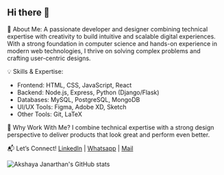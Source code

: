 ## Hi there 👋
🚀 About Me:
A passionate developer and designer combining technical expertise with creativity to build intuitive and scalable digital experiences. With a strong foundation in computer science and hands-on experience in modern web technologies, I thrive on solving complex problems and crafting user-centric designs.

💡 Skills & Expertise:
- Frontend: HTML, CSS, JavaScript, React
- Backend: Node.js, Express, Python (Django/Flask)
- Databases: MySQL, PostgreSQL, MongoDB
- UI/UX Tools: Figma, Adobe XD, Sketch
- Other Tools: Git, LaTeX

🌟 Why Work With Me?
I combine technical expertise with a strong design perspective to deliver products that look great and perform even better.

📬 Let’s Connect!
[LinkedIn](https://linkedin.com/in/akshaya-priya-09087525b) | [Whatsapp](https://wa.me/qr/P5IYFJBFN5MPC1) | [Mail](mailto:akshayajanarthareddy@gmail.com)

![Akshaya Janarthan's GitHub stats](https://github-readme-stats.vercel.app/api?username=akshayajanarthan&show_icons=true&theme=radical)
